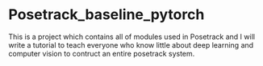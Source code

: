 # Posetrack_baseline_pytorch
This is a project which contains all of modules used in Posetrack and I will write a tutorial to teach everyone who know little about deep learning and computer vision to contruct an entire posetrack system.
